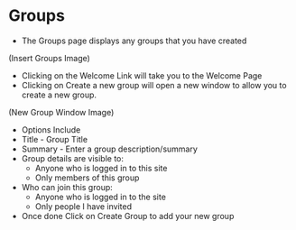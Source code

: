 # Groups

* The Groups page displays any groups that you have created

(Insert Groups Image)

  * Clicking on the Welcome Link will take you to the Welcome Page
  * Clicking on Create a new group will open a new window to allow you to create a new group.

(New Group Window Image)

  * Options Include
   * Title - Group Title
   * Summary - Enter a group description/summary
   * Group details are visible to:
     * Anyone who is logged in to this site
     * Only members of this group
   * Who can join this group:
     * Anyone who is logged in to the site
     * Only people I have invited
  * Once done Click on Create Group to add your new group
